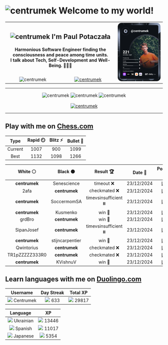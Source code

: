 <h1>
  <img
    src="https://emojis.slackmojis.com/emojis/images/1531849430/4246/blob-sunglasses.gif"
    width="30"
    alt="centrumek"
  />
  Welcome to my world!
</h1>

<table>
  <tbody>
    <tr>
      <td align="center" width="70%" colspan="2">
        <h2>
          <img
            src="https://raw.githubusercontent.com/MartinHeinz/MartinHeinz/master/wave.gif"
            width="30px"
            alt="centrumek"
          />
          I'm Paul Potaczała
        </h2>
        <h4>
          Harmonious Software Engineer finding the consciousness and peace among time units.
          <br/>
          I talk about Tech, Self-Development and Well-Being. 🌿🧘🚀
        </h4>
      </td>
      <td width="30%" rowspan="2">
        <a href="https://app.daily.dev/centrumek">
          <img
            src="./devcard.svg"
            alt="centrumek"
          />
        </a>
      </td>
    </tr>
    <tr align="center">
      <td>
        <img
          src="https://komarev.com/ghpvc/?username=centrumek&label=visitors&color=0e75b6&style=flat"
          alt="centrumek"
        >
      </td>
      <td>
        <a href="https://stackoverflow.com/users/14496012/centrumek">
          <img
            src="https://stackoverflow.com/users/flair/14496012.png?theme=dark"
            alt="centrumek"
          >
        </a>
      </td>
    </tr>
  </tbody>
</table>

---
<div align="center">
  <img 
    src="https://github-readme-stats.vercel.app/api?username=centrumek&show_icons=true&count_private=true&theme=dark&hide_border=true&hide=issues,contribs&bg_color=00000000"
    alt="centrumek"
  />
  <img
    src="https://github-readme-stats.vercel.app/api/top-langs/?username=centrumek&layout=compact&hide_border=true&theme=dark&bg_color=00000000&langs_count=6&exclude_repo=air-statistic-app"
    alt="centrumek"
  />
  <img 
    src="https://github-readme-streak-stats.herokuapp.com?user=centrumek&theme=dark&hide_border=true&background=FFFFFF00"
    alt="centrumek"
  />
  <br/>
  <br/>
  <a href="https://www.buymeacoffee.com/centrumek">
    <img
      src="https://cdn.buymeacoffee.com/buttons/v2/default-orange.png"
      height="50"
      width="210"
      alt="centrumek"
    />
  </a>
</div>

---

## Play with me on [Chess.com](https://www.chess.com/member/centrumek)

<div align="center">
<!--START_SECTION:chessStats-->
<!-- Automatically generated with https://github.com/Balastrong/chess-stats-action -->

| Type | Rapid ⏲️ | Blitz ⚡ | Bullet 🔫 |
|:---:|:---:|:---:|:---:|
| Current | 1007 | 900 | 1099 |
| Best | 1132 | 1098 | 1266 |

| White ⚪ | Black ⚫ | Result 🏆 | Date 📅 | Position 🗺️ | Type 🕕 |
|:---:|:---:|:---:|:---:|:---:|:---:|
| **centrumek** | Senescience | timeout ❌ | 23/12/2024 | <a href="http://www.ee.unb.ca/cgi-bin/tervo/fen.pl?select=8/6k1/1P6/8/3p4/1KpPr3/1q6/8 w - -">Link</a> | Bullet |
| 2afa | **centrumek** | checkmated ❌ | 23/12/2024 | <a href="http://www.ee.unb.ca/cgi-bin/tervo/fen.pl?select=8/8/6Q1/7R/7k/8/1KP5/8 b - -">Link</a> | Bullet |
| **centrumek** | SoccermomSA | timevsinsufficient ⏸️ | 23/12/2024 | <a href="http://www.ee.unb.ca/cgi-bin/tervo/fen.pl?select=4r1k1/6pp/8/1b6/1K6/8/8/8 b - -">Link</a> | Bullet |
| **centrumek** | Kusmenko | win 🥇 | 23/12/2024 | <a href="http://www.ee.unb.ca/cgi-bin/tervo/fen.pl?select=r1b3k1/pp3rp1/2p1p3/8/4Q3/7p/PKPB4/7R b - -">Link</a> | Bullet |
| grdBro | **centrumek** | win 🥇 | 23/12/2024 | <a href="http://www.ee.unb.ca/cgi-bin/tervo/fen.pl?select=5k2/p7/5K2/6P1/8/P2N4/1PP5/r7 w - -">Link</a> | Bullet |
| SipanJosef | **centrumek** | timevsinsufficient ⏸️ | 23/12/2024 | <a href="http://www.ee.unb.ca/cgi-bin/tervo/fen.pl?select=8/8/1p6/1k6/8/7K/5q2/2q5 b - -">Link</a> | Bullet |
| **centrumek** | stijncarpentier | win 🥇 | 23/12/2024 | <a href="http://www.ee.unb.ca/cgi-bin/tervo/fen.pl?select=5k2/bpp2Qpp/p4p2/P3N3/1P3PK1/6P1/7P/5q2 b - -">Link</a> | Bullet |
| Qwintorius | **centrumek** | checkmated ❌ | 23/12/2024 | <a href="http://www.ee.unb.ca/cgi-bin/tervo/fen.pl?select=r6k/pp4Qp/n1p5/8/3P4/8/PPP2P1P/2KR2R1 b - -">Link</a> | Bullet |
| TR1pZZZZZ333R0 | **centrumek** | checkmated ❌ | 23/12/2024 | <a href="http://www.ee.unb.ca/cgi-bin/tervo/fen.pl?select=8/8/b3pP2/2p1PpkQ/2p5/2P1P3/P3BKP1/8 b - -">Link</a> | Bullet |
| **centrumek** | KVishnuV | win 🥇 | 23/12/2024 | <a href="http://www.ee.unb.ca/cgi-bin/tervo/fen.pl?select=3r1r2/2k4p/1p4p1/2p2p2/1PK5/q2P2P1/7P/8 b - -">Link</a> | Bullet |

<!--END_SECTION:chessStats-->
</div>

## Learn languages with me on [Duolingo.com](https://www.duolingo.com/profile/Centrumek)

<div align="center">
<!--START_SECTION:duolingoStats-->
<!-- Automatically generated with https://github.com/centrumek/duolingo-readme-stats-->

| Username | Day Streak | Total XP |
|:---:|:---:|:---:|
| <img src="https://raw.githubusercontent.com/centrumek/duolingo-readme-stats/main/assets/duolingo.png" height="12"> Centrumek | <img src="https://raw.githubusercontent.com/centrumek/duolingo-readme-stats/main/assets/streakinactive.svg" height="12"> 633 | <img src="https://raw.githubusercontent.com/centrumek/duolingo-readme-stats/main/assets/xp.svg" height="12"> 29817 | <img src="https://raw.githubusercontent.com/centrumek/duolingo-readme-stats/main/assets/xp.svg" height="12"> 0 |

| Language | XP |
|:---:|:---:|
| <img src="https://raw.githubusercontent.com/centrumek/duolingo-readme-stats/main/assets/langs/ukrainian.svg" height="12"> Ukrainian | <img src="https://raw.githubusercontent.com/centrumek/duolingo-readme-stats/main/assets/xp.svg" height="12"> 13446 |
| <img src="https://raw.githubusercontent.com/centrumek/duolingo-readme-stats/main/assets/langs/spanish.svg" height="12"> Spanish | <img src="https://raw.githubusercontent.com/centrumek/duolingo-readme-stats/main/assets/xp.svg" height="12"> 11017 |
| <img src="https://raw.githubusercontent.com/centrumek/duolingo-readme-stats/main/assets/langs/japanese.svg" height="12"> Japanese | <img src="https://raw.githubusercontent.com/centrumek/duolingo-readme-stats/main/assets/xp.svg" height="12"> 5354 |

<!--END_SECTION:duolingoStats-->
</div>
<!--
**centrumek/centrumek** is a ✨ _special_ ✨ repository because its `README.md` (this file) appears on your GitHub profile.

Here are some ideas to get you started:

- 🔭 I’m currently working on ...
- 🌱 I’m currently learning ...
- 👯 I’m looking to collaborate on ...
- 🤔 I’m looking for help with ...
- 💬 Ask me about ...
- 📫 How to reach me: ...
- 😄 Pronouns: ...
- ⚡ Fun fact: ...
-->
